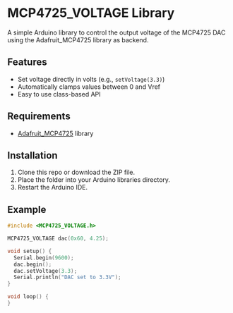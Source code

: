 # MCP4725_VOLTAGE Library

A simple Arduino library to control the output voltage of the MCP4725 DAC using the Adafruit_MCP4725 library as backend.

## Features

- Set voltage directly in volts (e.g., `setVoltage(3.3)`)
- Automatically clamps values between 0 and Vref
- Easy to use class-based API

## Requirements

- [Adafruit_MCP4725](https://github.com/adafruit/Adafruit_MCP4725) library

## Installation

1. Clone this repo or download the ZIP file.
2. Place the folder into your Arduino libraries directory.
3. Restart the Arduino IDE.

## Example

```cpp
#include <MCP4725_VOLTAGE.h>

MCP4725_VOLTAGE dac(0x60, 4.25);

void setup() {
  Serial.begin(9600);
  dac.begin();
  dac.setVoltage(3.3);
  Serial.println("DAC set to 3.3V");
}

void loop() {
}
